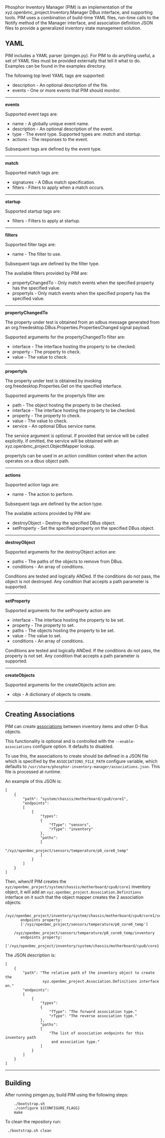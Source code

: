 Phosphor Inventory Manager (PIM) is an implementation of the
xyz.openbmc_project.Inventory.Manager DBus interface, and supporting tools.
PIM uses a combination of build-time YAML files, run-time calls to the Notify
method of the Manager interface, and association definition JSON files to
provide a generalized inventory state management solution.

## YAML
PIM includes a YAML parser (pimgen.py).  For PIM to do anything useful, a
set of YAML files must be provided externally that tell it what to do.
Examples can be found in the examples directory.

The following top level YAML tags are supported:

* description - An optional description of the file.
* events - One or more events that PIM should monitor.

----
**events**

Supported event tags are:

* name - A globally unique event name.
* description - An optional description of the event.
* type - The event type.  Supported types are: *match* and *startup*.
* actions - The responses to the event.

Subsequent tags are defined by the event type.

-----
**match**

Supported match tags are:

* signatures - A DBus match specification.
* filters - Filters to apply when a match occurs.

-----
**startup**

Supported startup tags are:

* filters - Filters to apply at startup.

----
**filters**

Supported filter tags are:

* name - The filter to use.

Subsequent tags are defined by the filter type.

The available filters provided by PIM are:

* propertyChangedTo - Only match events when the specified property has
the specified value.
* propertyIs - Only match events when the specified property has
the specified value.

----
**propertyChangedTo**

The property under test is obtained from an sdbus message
generated from an org.freedesktop.DBus.Properties.PropertiesChanged
signal payload.

Supported arguments for the propertyChangedTo filter are:
* interface - The interface hosting the property to be checked.
* property - The property to check.
* value - The value to check.

----
**propertyIs**

The property under test is obtained by invoking
org.freedesktop.Properties.Get on the specified interface.

Supported arguments for the propertyIs filter are:
* path - The object hosting the property to be checked.
* interface - The interface hosting the property to be checked.
* property - The property to check.
* value - The value to check.
* service - An optional DBus service name.

The service argument is optional.  If provided that service will
be called explicitly.  If omitted, the service will be obtained
with an xyz.openbmc_project.ObjectMapper lookup.

propertyIs can be used in an action condition context when the
action operates on a dbus object path.

---
**actions**

Supported action tags are:

* name - The action to perform.

Subsequent tags are defined by the action type.

The available actions provided by PIM are:

* destroyObject - Destroy the specified DBus object.
* setProperty - Set the specified property on the specified DBus object.

----
**destroyObject**

Supported arguments for the destroyObject action are:
* paths - The paths of the objects to remove from DBus.
* conditions - An array of conditions.

Conditions are tested and logically ANDed.  If the conditions do not
pass, the object is not destroyed.  Any condition that accepts a path
parameter is supported.

----
**setProperty**

Supported arguments for the setProperty action are:
* interface - The interface hosting the property to be set.
* property - The property to set.
* paths - The objects hosting the property to be set.
* value - The value to set.
* conditions - An array of conditions.

Conditions are tested and logically ANDed.  If the conditions do not
pass, the property is not set.  Any condition that accepts a path
parameter is supported.

----
**createObjects**

Supported arguments for the createObjects action are:
* objs - A dictionary of objects to create.

----
## Creating Associations
PIM can create [associations][1] between inventory items and other D-Bus objects.

This functionality is optional and is controlled with the
`--enable-associations` configure option.  It defaults to disabled.

To use this, the associations to create should be defined in a JSON file which
is specified by the `ASSOCIATIONS_FILE_PATH` configure variable, which defaults
to `/usr/share/phosphor-inventory-manager/associations.json`.  This file is
processed at runtime.

An example of this JSON is:
```
[
    {
        "path": "system/chassis/motherboard/cpu0/core1",
        "endpoints":
        [
            {
                "types":
                {
                    "fType": "sensors",
                    "rType": "inventory"
                },
                "paths":
                [
                    "/xyz/openbmc_project/sensors/temperature/p0_core0_temp"
                ]
            }
        ]
    }
]
```

Then, when/if PIM creates the
`xyz/openbmc_project/system/chassis/motherboard/cpu0/core1` inventory object,
it will add an `xyz.openbmc_project.Association.Definitions` interface on it
such that the object mapper creates the 2 association objects:

```
    /xyz/openbmc_project/inventory/system/chassis/motherboard/cpu0/core1/sensors
       endpoints property:
       ['/xyz/openbmc_project/sensors/temperature/p0_core0_temp']

    /xyz/openbmc_project/sensors/temperature/p0_core0_temp/inventory
       endpoints property:
       ['/xyz/openbmc_project/inventory/system/chassis/motherboard/cpu0/core1']
```

The JSON description is:
```
[
    {
        "path": "The relative path of the inventory object to create the
                 xyz.openbmc_project.Association.Definitions interface on."
        "endpoints":
        [
            {
                "types":
                {
                    "fType": "The forward association type."
                    "rType": "The reverse association type."
                },
                "paths":
                [
                    "The list of association endpoints for this inventory path
                     and association type."
                ]
            }
        ]
    }
]

```

----
## Building
After running pimgen.py, build PIM using the following steps:

```
    ./bootstrap.sh
    ./configure ${CONFIGURE_FLAGS}
    make
```

To clean the repository run:

```
 ./bootstrap.sh clean
```
[1]: https://github.com/openbmc/docs/blob/master/architecture/object-mapper.md#associations
